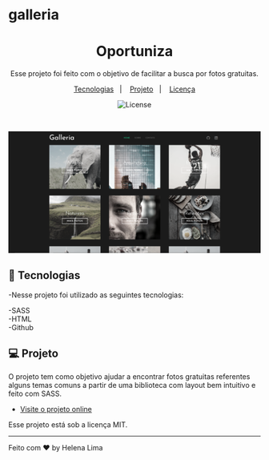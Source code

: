 # galleria
<h1 align="center">Oportuniza</h1>

<p align="center">
 Esse projeto foi feito com o objetivo de facilitar a busca por fotos gratuitas. <br/>
</p>

<p align="center">
  <a href="#-tecnologias">Tecnologias</a>&nbsp;&nbsp;&nbsp;|&nbsp;&nbsp;&nbsp;
  <a href="#-projeto">Projeto</a>&nbsp;&nbsp;&nbsp;|&nbsp;&nbsp;&nbsp;
  <a href="#memo-licença">Licença</a>
</p>

<p align="center">
  <img alt="License" src="https://img.shields.io/static/v1?label=license&message=MIT&color=49AA26&labelColor=000000">
</p>

<br>

<p align="center"> 
    <img alt="Projeto Oportuniza" src="./img/preview.png">

</p>

## 🚀 Tecnologias

-Nesse projeto foi utilizado as seguintes tecnologias:

-SASS <br>
-HTML <br> 
-Github <br>

## 💻 Projeto

O projeto tem como objetivo ajudar a encontrar fotos gratuitas referentes alguns temas comuns a partir de uma biblioteca com layout bem intuitivo e feito com SASS. 


- [Visite o projeto online]()

Esse projeto está sob a licença MIT.

---

Feito com ♥ by Helena Lima

